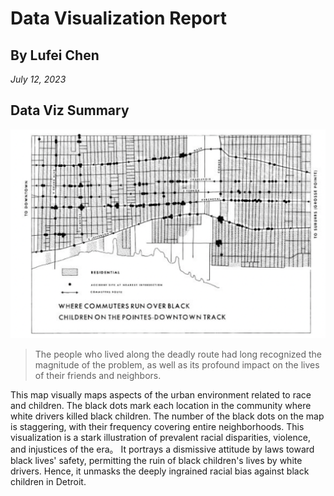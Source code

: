 # Data Visualization Report
## By Lufei Chen
*July 12, 2023*

## Data Viz Summary
![Data Visualization](./images/1.png)
> The people who lived along the deadly route had long recognized the magnitude of the problem, as well as its profound impact on the lives of their friends and neighbors.

This map visually maps aspects of the urban environment related to race and children. The black dots mark each location in the community where white drivers killed black children. The number of the black dots on the map is staggering, with their frequency covering entire neighborhoods.
This visualization is a stark illustration of prevalent racial disparities, violence, and injustices of the era。 It portrays a dismissive attitude by laws toward black lives' safety, permitting the ruin of black children's lives by white drivers. Hence, it unmasks the deeply ingrained racial bias against black children in Detroit.

## 
